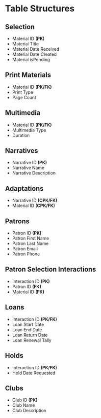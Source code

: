 # Table Structures

## Selection
- Material ID **(PK)**
- Material Title 
- Material Date Received
- Material Date Created
- Material isPending

## Print Materials
- Material ID **(PK/FK)**
- Print Type
- Page Count

## Multimedia
- Material ID **(PK/FK)**
- Multimedia Type
- Duration

## Narratives
- Narrative ID **(PK)**
- Narrative Name 
- Narrative Description

## Adaptations
- Narrative ID **(CPK/FK)**
- Material ID **(CPK/FK)**

## Patrons
- Patron ID **(PK)**
- Patron First Name
- Patron Last Name
- Patron Email
- Patron Phone 

## Patron Selection Interactions
- Interaction ID **(PK)**
- Patron ID **(FK)**
- Material ID **(FK)**

## Loans
- Interaction ID **(PK/FK)**
- Loan Start Date
- Loan End Date
- Loan Return Date
- Loan Renewal Tally 

## Holds
- Interaction ID **(PK/FK)**
- Hold Date Requested

## Clubs
- Club ID **(PK)**
- Club Name
- Club Description
